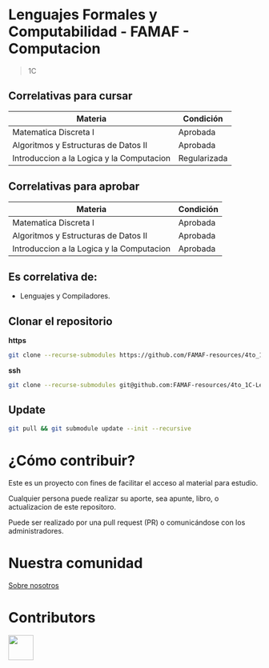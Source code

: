 
# Lenguajes Formales y Computabilidad - FAMAF - Computacion

> 1C

## Correlativas para **cursar**

| Materia               | Condición    |
| --------------------- | ------------ |
| Matematica Discreta I   | Aprobada     |
| Algoritmos y Estructuras de Datos II   | Aprobada     |
| Introduccion a la Logica y la Computacion   | Regularizada     |

## Correlativas para **aprobar**

| Materia               | Condición    |
| --------------------- | ------------ |
| Matematica Discreta I   | Aprobada     |
| Algoritmos y Estructuras de Datos II   | Aprobada     |
| Introduccion a la Logica y la Computacion   | Aprobada     |

## Es correlativa de:

- Lenguajes y Compiladores.

## Clonar el repositorio

**https**

```bash
git clone --recurse-submodules https://github.com/FAMAF-resources/4to_1C-LenguajesFormales_y_Computabilidad-FAMAF.git
```

**ssh**

```bash
git clone --recurse-submodules git@github.com:FAMAF-resources/4to_1C-LenguajesFormales_y_Computabilidad-FAMAF.git
```

## Update

```bash
git pull && git submodule update --init --recursive
```

# ¿Cómo contribuir?

Este es un proyecto con fines de facilitar el acceso al material para estudio.

Cualquier persona puede realizar su aporte, sea apunte, libro, o actualizacion de este repositoro.

Puede ser realizado por una pull request (PR) o comunicándose con los administradores.

# Nuestra comunidad

[Sobre nosotros](https://github.com/FAMAF-resources/.github/tree/main/profile/README.md)

# Contributors
<a href="https://github.com/4to_1C-LenguajesFormales_y_Computabilidad-FAMAF/graphs/contributors">
  <img src="https://contrib.rocks/image?repo=4to_1C-LenguajesFormales_y_Computabilidad-FAMAF" height=50/>
</a>
